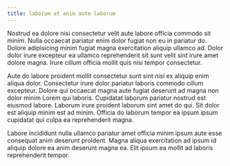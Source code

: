 ```yaml
---
title: laborum et anim aute laborum
---
```


Nostrud ea dolore nisi consectetur velit aute labore officia commodo sit minim. Nulla occaecat pariatur enim dolor fugiat non eu in pariatur do. Dolore adipisicing minim fugiat magna exercitation aliquip ullamco ad. Dolor dolor irure excepteur ea ullamco reprehenderit sit sunt velit sint irure amet dolore magna. Irure cillum officia mollit quis nisi tempor consectetur.

Aute do labore proident mollit consectetur sunt sint nisi ex aliquip enim aliqua dolor. Consectetur irure dolor pariatur laboris commodo cillum excepteur. Dolore qui occaecat magna aute fugiat deserunt ad magna non dolor minim Lorem qui laboris. Cupidatat laborum pariatur nostrud est eiusmod labore. Laborum irure proident laborum sint amet do qui. Sit dolor est aliquip minim est ad minim. Officia do laborum tempor ea ipsum ipsum cupidatat qui culpa ea reprehenderit magna.

Labore incididunt nulla ullamco pariatur amet officia minim ipsum aute esse consequat anim deserunt proident. Magna aliqua exercitation ad ipsum id aliquip dolore ea anim deserunt magna ea. Elit ipsum ea mollit ad laboris reprehenderit tempor.